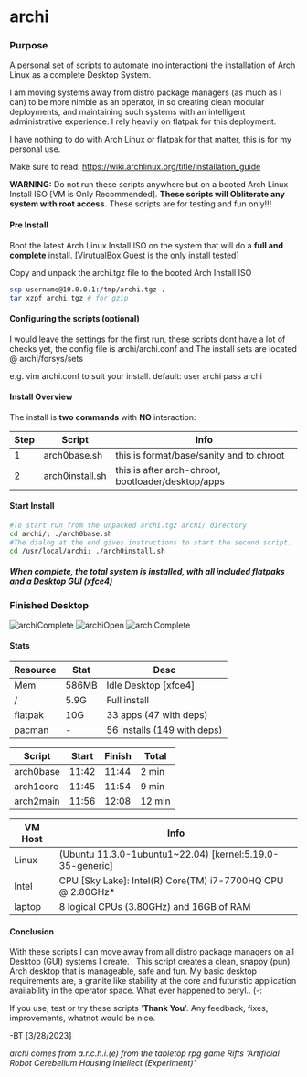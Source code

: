 # archi
### Purpose
A personal set of scripts to automate (no interaction) the installation of Arch Linux as a complete Desktop System. 

I am moving systems away from distro package managers (as much as I can) to be more nimble as an operator, in so creating clean modular deployments, and maintaining such systems with an intelligent administrative experience. I rely heavily on flatpak for this deployment.

I have nothing to do with Arch Linux or flatpak for that matter, this is for my personal use.

Make sure to read: https://wiki.archlinux.org/title/installation_guide 

**WARNING:** Do not run these scripts anywhere but on a booted Arch Linux Install ISO [VM is Only Recommended].  **These scripts will Obliterate any system with root access.**  These scripts are for testing and fun only!!!
#### Pre Install
Boot the latest Arch Linux Install ISO on the system that will do a **full and complete** install. [VirutualBox Guest is the only install tested] 

Copy and unpack the archi.tgz file to the booted Arch Install ISO  
```sh
scp username@10.0.0.1:/tmp/archi.tgz .
tar xzpf archi.tgz # for gzip
```
#### Configuring the scripts (optional)
I would leave the settings for the first run, these scripts dont have a lot of checks yet, the config file is archi/archi.conf and The install sets are located @ archi/forsys/sets 

e.g. vim archi.conf to suit your install. default: user archi pass archi

#### Install Overview
The install is **two commands** with **NO** interaction:

|Step  | Script | Info                                                             |
| ---- | ------ | ----                                                             |
| 1    | arch0base.sh    | this is format/base/sanity and to chroot                |
| 2    | arch0install.sh | this is after arch-chroot, bootloader/desktop/apps      |

#### Start Install
```sh
#To start run from the unpacked archi.tgz archi/ directory
cd archi/; ./arch0base.sh
#The dialog at the end gives instructions to start the second script.
cd /usr/local/archi; ./arch0install.sh 
```
##### When complete, the total system is installed, with all included flatpaks and a Desktop GUI (xfce4)

### Finished Desktop
![archiComplete](https://user-images.githubusercontent.com/20193396/229312252-cf00e46d-e456-4ba9-ada8-c11ac1826290.png)
![archiOpen](https://user-images.githubusercontent.com/20193396/229312258-fdd0f36c-873a-4eca-922b-9f1a25629af1.png)
![archiComplete](https://user-images.githubusercontent.com/20193396/229312261-09e96a70-8077-47c6-8d31-bddf06c284eb.png)

#### Stats
|Resource     | Stat | Desc                         |
| ----        | ---- | ----------------             |
| Mem         | 586MB| Idle Desktop [xfce4]         |
| /           | 5.9G | Full install                 |
| flatpak     | 10G  | 33 apps     (47 with deps)   |
| pacman      | -    | 56 installs (149 with deps)  |


|Script     | Start | Finish | Total  |
| ---       | ----  | ---    | -----  |
| arch0base | 11:42 | 11:44  |  2 min |
| arch1core | 11:45 | 11:54  |  9 min |
| arch2main | 11:56 | 12:08  | 12 min |

|VM Host | Info                                                           | 
| ---    | -----------------------                                        |
|Linux   | (Ubuntu 11.3.0-1ubuntu1~22.04) [kernel:5.19.0-35-generic]      |
|Intel   | CPU [Sky Lake]: Intel(R) Core(TM) i7-7700HQ CPU @ 2.80GHz*     |
|laptop  | 8 logical CPUs (3.80GHz) and 16GB of RAM                       |

#### Conclusion

With these scripts I can move away from all distro package managers on all Desktop (GUI) systems I create.   
This script creates a clean, snappy (pun) Arch desktop that is manageable, safe and fun. 
My basic desktop requirements are, a granite like stability at the core and futuristic application availability in the operator space.
What ever happened to beryl.. (-:

If you use, test or try these scripts '**Thank You**'. Any feedback, fixes, improvements, whatnot would be nice. 

-BT [3/28/2023]

*archi comes from a.r.c.h.i.(e) from the tabletop rpg game Rifts 'Artificial Robot Cerebellum Housing Intellect (Experiment)'*
